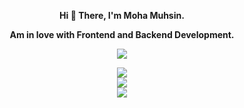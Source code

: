  <div align="center">
  
<strong> Hi 👋 There, I'm Moha Muhsin. 
 
  Am in love with Frontend and Backend Development. </strong>

  ![](https://komarev.com/ghpvc/?username=mohamuhsin)

![](https://github-readme-stats.vercel.app/api?username=mohamuhsin&theme=highcontrast&hide_border=false&include_all_commits=false&count_private=false)<br/>
![](https://github-readme-streak-stats.herokuapp.com/?user=mohamuhsin&theme=highcontrast&hide_border=false)<br/>
![](https://github-readme-stats.vercel.app/api/top-langs/?username=mohamuhsin&theme=highcontrast&hide_border=false&include_all_commits=false&count_private=false&layout=compact)

</div>

